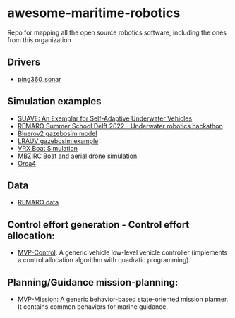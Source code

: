 # awesome-maritime-robotics
Repo for mapping all the open source robotics software, including the ones from this organization

## Drivers
- [ping360_sonar](https://github.com/CentraleNantesRobotics/ping360_sonar)

## Simulation examples
- [SUAVE: An Exemplar for Self-Adaptive Underwater Vehicles](https://github.com/kas-lab/suave/blob/main/README.md)
- [REMARO Summer School Delft 2022 - Underwater robotics hackathon](https://github.com/remaro-network/tudelft_hackathon)
- [Bluerov2 gazebosim model](https://github.com/clydemcqueen/bluerov2_ignition)
- [LRAUV gazebosim example](https://github.com/osrf/lrauv)
- [VRX Boat Simulation](https://github.com/osrf/vrx)
- [MBZIRC Boat and aerial drone simulation](https://github.com/osrf/mbzirc)
- [Orca4](https://github.com/clydemcqueen/orca4)

## Data
- [REMARO data](https://github.com/remaro-network/remaro_data)

## Control effort generation - Control effort allocation:
- [MVP-Control](https://github.com/uri-ocean-robotics/mvp_control): A generic vehicle low-level vehicle controller (implements a control allocation algorithm with quadratic programming).

## Planning/Guidance mission-planning:
- [MVP-Mission](https://github.com/uri-ocean-robotics/mvp_mission): A generic behavior-based state-oriented mission planner. It contains common behaviors for marine guidance.
